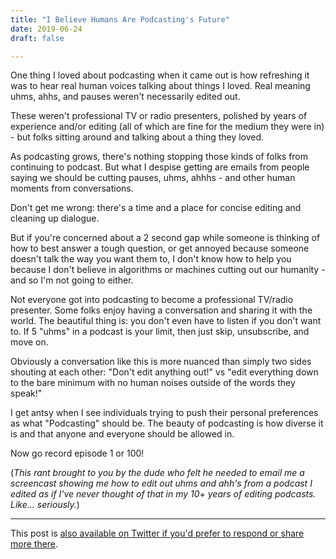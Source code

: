 ```yaml
---
title: "I Believe Humans Are Podcasting's Future"
date: 2019-06-24
draft: false

---
```


One thing I loved about podcasting when it came out is how refreshing it was to hear real human voices talking about things I loved. Real meaning uhms, ahhs, and pauses weren't necessarily edited out.

These weren't professional TV or radio presenters, polished by years of experience and/or editing (all of which are fine for the medium they were in) - but folks sitting around and talking about a thing they loved.

As podcasting grows, there's nothing stopping those kinds of folks from continuing to podcast. But what I despise getting are emails from people saying we should be cutting pauses, uhms, ahhhs - and other human moments from conversations.

Don't get me wrong: there's a time and a place for concise editing and cleaning up dialogue.

But if you're concerned about a 2 second gap while someone is thinking of how to best answer a tough question, or get annoyed because someone doesn't talk the way you want them to, I don't know how to help you because I don't believe in algorithms or machines cutting out our humanity - and so I'm not going to either.

Not everyone got into podcasting to become a professional TV/radio presenter. Some folks enjoy having a conversation and sharing it with the world. The beautiful thing is: you don't even have to listen if you don't want to. If 5 "uhms" in a podcast is your limit, then just skip, unsubscribe, and move on.

Obviously a conversation like this is more nuanced than simply two sides shouting at each other: "Don't edit anything out!" vs "edit everything down to the bare minimum with no human noises outside of the words they speak!"

I get antsy when I see individuals trying to push their personal preferences as what "Podcasting" should be. The beauty of podcasting is how diverse it is and that anyone and everyone should be allowed in.

Now go record episode 1 or 100!

(_This rant brought to you by the dude who felt he needed to email me a screencast showing me how to edit out uhms and ahh's from a podcast I edited as if I've never thought of that in my 10+ years of editing podcasts. Like... seriously._)

* * *

This post is [also available on Twitter if you'd prefer to respond or share more there](https://twitter.com/iChris/status/1143227564971814919).
